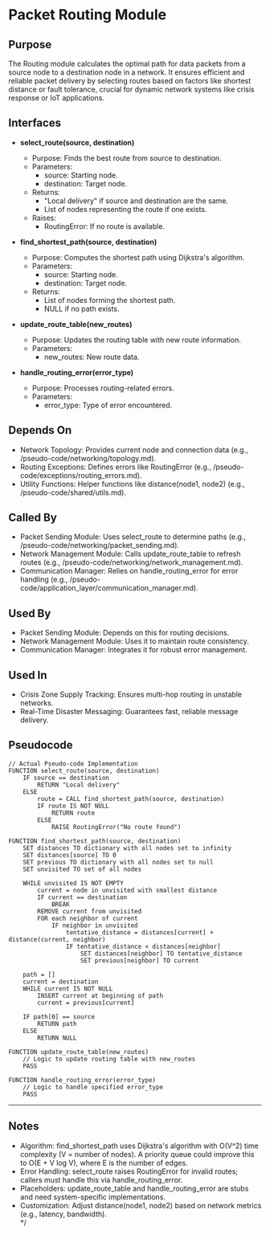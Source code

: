 # Packet Routing Module

## Purpose
The Routing module calculates the optimal path for data packets from a source node to a destination node in a network. It ensures efficient and reliable packet delivery by selecting routes based on factors like shortest distance or fault tolerance, crucial for dynamic network systems like crisis response or IoT applications.

## Interfaces
- **select_route(source, destination)**  
  - Purpose: Finds the best route from source to destination.  
  - Parameters:  
    - source: Starting node.  
    - destination: Target node.  
  - Returns:  
    - "Local delivery" if source and destination are the same.  
    - List of nodes representing the route if one exists.  
  - Raises:  
    - RoutingError: If no route is available.  

- **find_shortest_path(source, destination)**  
  - Purpose: Computes the shortest path using Dijkstra's algorithm.  
  - Parameters:  
    - source: Starting node.  
    - destination: Target node.  
  - Returns:  
    - List of nodes forming the shortest path.  
    - NULL if no path exists.  

- **update_route_table(new_routes)**  
  - Purpose: Updates the routing table with new route information.  
  - Parameters:  
    - new_routes: New route data.  

- **handle_routing_error(error_type)**  
  - Purpose: Processes routing-related errors.  
  - Parameters:  
    - error_type: Type of error encountered.  

## Depends On
- Network Topology: Provides current node and connection data (e.g., /pseudo-code/networking/topology.md).  
- Routing Exceptions: Defines errors like RoutingError (e.g., /pseudo-code/exceptions/routing_errors.md).  
- Utility Functions: Helper functions like distance(node1, node2) (e.g., /pseudo-code/shared/utils.md).  

## Called By
- Packet Sending Module: Uses select_route to determine paths (e.g., /pseudo-code/networking/packet_sending.md).  
- Network Management Module: Calls update_route_table to refresh routes (e.g., /pseudo-code/networking/network_management.md).  
- Communication Manager: Relies on handle_routing_error for error handling (e.g., /pseudo-code/application_layer/communication_manager.md).  

## Used By
- Packet Sending Module: Depends on this for routing decisions.  
- Network Management Module: Uses it to maintain route consistency.  
- Communication Manager: Integrates it for robust error management.  

## Used In
- Crisis Zone Supply Tracking: Ensures multi-hop routing in unstable networks.  
- Real-Time Disaster Messaging: Guarantees fast, reliable message delivery.  

## Pseudocode
```pseudo-code
// Actual Pseudo-code Implementation
FUNCTION select_route(source, destination)
    IF source == destination
        RETURN "Local delivery"
    ELSE
        route = CALL find_shortest_path(source, destination)
        IF route IS NOT NULL
            RETURN route
        ELSE
            RAISE RoutingError("No route found")

FUNCTION find_shortest_path(source, destination)
    SET distances TO dictionary with all nodes set to infinity
    SET distances[source] TO 0
    SET previous TO dictionary with all nodes set to null
    SET unvisited TO set of all nodes

    WHILE unvisited IS NOT EMPTY
        current = node in unvisited with smallest distance
        IF current == destination
            BREAK
        REMOVE current from unvisited
        FOR each neighbor of current
            IF neighbor in unvisited
                tentative_distance = distances[current] + distance(current, neighbor)
                IF tentative_distance < distances[neighbor]
                    SET distances[neighbor] TO tentative_distance
                    SET previous[neighbor] TO current

    path = []
    current = destination
    WHILE current IS NOT NULL
        INSERT current at beginning of path
        current = previous[current]

    IF path[0] == source
        RETURN path
    ELSE
        RETURN NULL

FUNCTION update_route_table(new_routes)
    // Logic to update routing table with new_routes
    PASS

FUNCTION handle_routing_error(error_type)
    // Logic to handle specified error_type
    PASS

```

---

## Notes
- Algorithm: find_shortest_path uses Dijkstra's algorithm with O(V^2) time complexity (V = number of nodes). A priority queue could improve this to O(E + V log V), where E is the number of edges.  
- Error Handling: select_route raises RoutingError for invalid routes; callers must handle this via handle_routing_error.  
- Placeholders: update_route_table and handle_routing_error are stubs and need system-specific implementations.  
- Customization: Adjust distance(node1, node2) based on network metrics (e.g., latency, bandwidth).  
*/